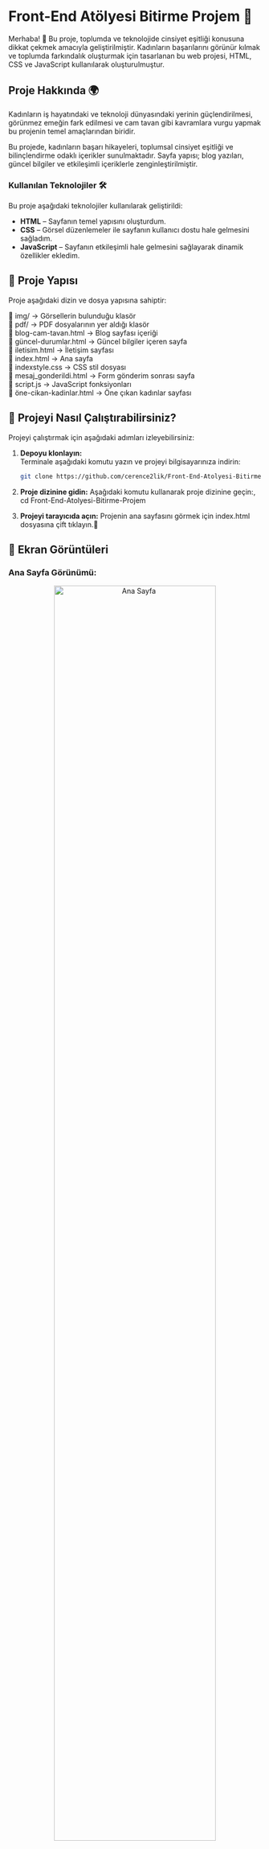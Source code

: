 #  Front-End Atölyesi Bitirme Projem 🌸
Merhaba! 👋 Bu proje, toplumda ve teknolojide cinsiyet eşitliği konusuna dikkat çekmek amacıyla geliştirilmiştir. Kadınların başarılarını görünür kılmak ve toplumda farkındalık oluşturmak için tasarlanan bu web projesi, HTML, CSS ve JavaScript kullanılarak oluşturulmuştur.

## Proje Hakkında 🌍 
Kadınların iş hayatındaki ve teknoloji dünyasındaki yerinin güçlendirilmesi, görünmez emeğin fark edilmesi ve cam tavan gibi kavramlara vurgu yapmak bu projenin temel amaçlarından biridir.

Bu projede, kadınların başarı hikayeleri, toplumsal cinsiyet eşitliği ve bilinçlendirme odaklı içerikler sunulmaktadır. Sayfa yapısı; blog yazıları, güncel bilgiler ve etkileşimli içeriklerle zenginleştirilmiştir.

### Kullanılan Teknolojiler 🛠️ 
Bu proje aşağıdaki teknolojiler kullanılarak geliştirildi:

- **HTML** – Sayfanın temel yapısını oluşturdum.
- **CSS** – Görsel düzenlemeler ile sayfanın kullanıcı dostu hale gelmesini sağladım.
- **JavaScript** – Sayfanın etkileşimli hale gelmesini sağlayarak dinamik özellikler ekledim.

## 📂 Proje Yapısı

Proje aşağıdaki dizin ve dosya yapısına sahiptir:

📂 img/                     → Görsellerin bulunduğu klasör  
📂 pdf/                     → PDF dosyalarının yer aldığı klasör  
📜 blog-cam-tavan.html      → Blog sayfası içeriği  
📜 güncel-durumlar.html     → Güncel bilgiler içeren sayfa  
📜 iletisim.html            → İletişim sayfası  
📜 index.html               → Ana sayfa  
📜 indexstyle.css           → CSS stil dosyası  
📜 mesaj_gonderildi.html    → Form gönderim sonrası sayfa  
📜 script.js                → JavaScript fonksiyonları  
📜 öne-cikan-kadinlar.html  → Öne çıkan kadınlar sayfası  

## 🚀 Projeyi Nasıl Çalıştırabilirsiniz?

Projeyi çalıştırmak için aşağıdaki adımları izleyebilirsiniz:

1. **Depoyu klonlayın:**  
   Terminale aşağıdaki komutu yazın ve projeyi bilgisayarınıza indirin:

   ```bash
   git clone https://github.com/cerence2lik/Front-End-Atolyesi-Bitirme-Projem.git

2. **Proje dizinine gidin:**
Aşağıdaki komutu kullanarak proje dizinine geçin:,
cd Front-End-Atolyesi-Bitirme-Projem

4. **Projeyi tarayıcıda açın:**
Projenin ana sayfasını görmek için index.html dosyasına çift tıklayın.🎉

## 📸 Ekran Görüntüleri

### Ana Sayfa Görünümü:
<p align="center">
  <img src="https://github.com/cerence2lik/Front-End-Atolyesi-Bitirme-Projem/blob/main/Ekran%20Resmi%202025-01-21%2013.37.50.png" alt="Ana Sayfa" width="80%">
</p>

## 📞 İletişim
Bu proje hakkında daha fazla bilgi almak için [LinkedIn Profilim](https://www.linkedin.com/in/cerencelik2) adresinden bana ulaşabilirsiniz.

